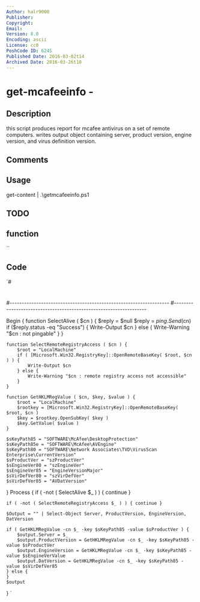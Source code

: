 ```yaml
---
Author: halr9000
Publisher: 
Copyright: 
Email: 
Version: 8.0
Encoding: ascii
License: cc0
PoshCode ID: 6245
Published Date: 2016-03-02t14
Archived Date: 2016-03-26t10
---
```


# get-mcafeeinfo - 

## Description

this script produces report for mcafee antivirus on a set of remote computers. writes output object containing server, product version, engine version, and virus definition version.

## Comments



## Usage

get-content <list of servers.txt> | .\getmcafeeinfo.ps1

## TODO



## function

``

## Code

`#
 #
 #------------------------------------------------------------------
 #------------------------------------------------------------------
 
 Begin {
 	function SelectAlive ( $cn ) {
 		$reply = $null
 		$reply = $ping.Send($cn)
 		if ($reply.status -eq "Success") {
 			Write-Output $cn
 		} else {
 			Write-Warning "$cn : not pingable"
 		}
 	}
 
 	function SelectRemoteRegistryAccess ( $cn ) {
 		$root = "LocalMachine"
 		if ( [Microsoft.Win32.RegistryKey]::OpenRemoteBaseKey( $root, $cn ) ) {
 			Write-Output $cn
 		} else {
 			Write-Warning "$cn : remote registry access not accessible"
 		}
 	}
 	
 	function GetHKLMRegValue ( $cn, $key, $value ) {
 		$root = "LocalMachine"
 		$rootkey = [Microsoft.Win32.RegistryKey]::OpenRemoteBaseKey( $root, $cn )
 		$key = $rootkey.OpenSubKey( $key )
 		$key.GetValue( $value )
 	}
 	
 	$sKeyPath85 = "SOFTWARE\McAfee\DesktopProtection"
 	$sKeyPath85e = "SOFTWARE\McAfee\AVEngine"
 	$sKeyPath80 = "SOFTWARE\Network Associates\TVD\VirusScan Enterprise\CurrentVersion"
 	$sProductVer = "szProductVer"
 	$sEngineVer80 = "szEngineVer"
 	$sEngineVer85 = "EngineVersionMajor"
 	$sVirDefVer80 = "szVirDefVer"
 	$sVirDefVer85 = "AVDatVersion"
 
 }
 Process {
 	if ( -not ( SelectAlive $_ ) ) { continue }
 	
 	if ( -not ( SelectRemoteRegistryAccess $_ ) ) { continue }
 	
 	$Output = "" | Select-Object Server, ProductVersion, EngineVersion, DatVersion
 	
 	if ( GetHKLMRegValue -cn $_ -key $sKeyPath85 -value $sProductVer ) {
 		$output.Server = $_
 		$output.ProductVersion = GetHKLMRegValue -cn $_ -key $sKeyPath85 -value $sProductVer
 		$output.EngineVersion = GetHKLMRegValue -cn $_ -key $sKeyPath85 -value $sEngineVerValue
 		$output.DatVersion = GetHKLMRegValue -cn $_ -key $sKeyPath85 -value $sVirDefVer85
 	} else {
 	}
 	$output
 }
`

